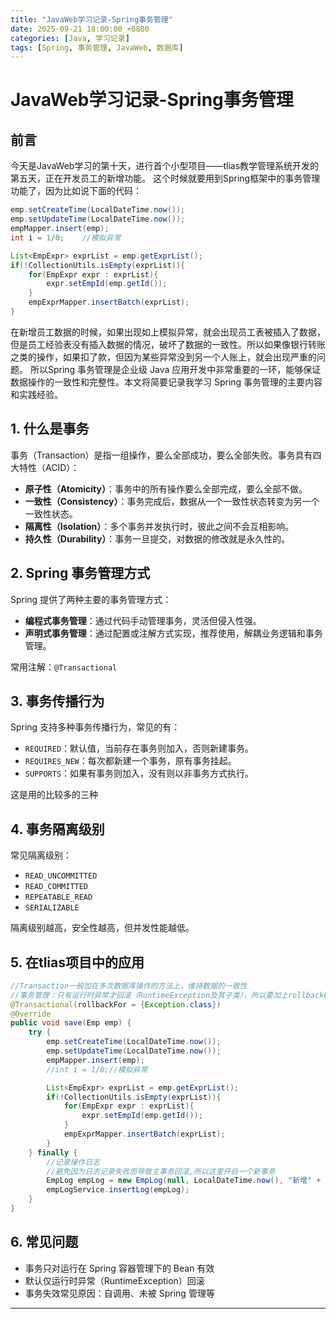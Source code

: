 ```yaml
---
title: "JavaWeb学习记录-Spring事务管理"
date: 2025-09-21 18:00:00 +0800
categories: [Java, 学习记录]
tags: [Spring, 事务管理, JavaWeb, 数据库]
---
```

# JavaWeb学习记录-Spring事务管理
## 前言
今天是JavaWeb学习的第十天，进行首个小型项目——tlias教学管理系统开发的第五天，正在开发员工的新增功能。
这个时候就要用到Spring框架中的事务管理功能了，因为比如说下面的代码：
```java
emp.setCreateTime(LocalDateTime.now());
emp.setUpdateTime(LocalDateTime.now());
empMapper.insert(emp);
int i = 1/0;    //模拟异常

List<EmpExpr> exprList = emp.getExprList();
if(!CollectionUtils.isEmpty(exprList)){
    for(EmpExpr expr : exprList){
        expr.setEmpId(emp.getId());
    }
    empExprMapper.insertBatch(exprList);
}
```
在新增员工数据的时候，如果出现如上模拟异常，就会出现员工表被插入了数据，但是员工经验表没有插入数据的情况，破坏了数据的一致性。所以如果像银行转账之类的操作，如果扣了款，但因为某些异常没到另一个人账上，就会出现严重的问题。
所以Spring 事务管理是企业级 Java 应用开发中非常重要的一环，能够保证数据操作的一致性和完整性。本文将简要记录我学习 Spring 事务管理的主要内容和实践经验。

## 1. 什么是事务

事务（Transaction）是指一组操作，要么全部成功，要么全部失败。事务具有四大特性（ACID）：

- **原子性（Atomicity）**：事务中的所有操作要么全部完成，要么全部不做。
- **一致性（Consistency）**：事务完成后，数据从一个一致性状态转变为另一个一致性状态。
- **隔离性（Isolation）**：多个事务并发执行时，彼此之间不会互相影响。
- **持久性（Durability）**：事务一旦提交，对数据的修改就是永久性的。

## 2. Spring 事务管理方式

Spring 提供了两种主要的事务管理方式：

- **编程式事务管理**：通过代码手动管理事务，灵活但侵入性强。
- **声明式事务管理**：通过配置或注解方式实现，推荐使用，解耦业务逻辑和事务管理。

常用注解：`@Transactional`

## 3. 事务传播行为

Spring 支持多种事务传播行为，常见的有：

- `REQUIRED`：默认值，当前存在事务则加入，否则新建事务。
- `REQUIRES_NEW`：每次都新建一个事务，原有事务挂起。
- `SUPPORTS`：如果有事务则加入，没有则以非事务方式执行。

这是用的比较多的三种

## 4. 事务隔离级别

常见隔离级别：

- `READ_UNCOMMITTED`
- `READ_COMMITTED`
- `REPEATABLE_READ`
- `SERIALIZABLE`

隔离级别越高，安全性越高，但并发性能越低。

## 5. 在tlias项目中的应用

```java
//Transaction一般加在多次数据库操作的方法上，维持数据的一致性
//事务管理：只有运行时异常才回滚（RuntimeException及其子类），所以要加上rollbackFor
@Transactional(rollbackFor = {Exception.class}) 
@Override
public void save(Emp emp) {
    try {
        emp.setCreateTime(LocalDateTime.now());
        emp.setUpdateTime(LocalDateTime.now());
        empMapper.insert(emp);
        //int i = 1/0;//模拟异常

        List<EmpExpr> exprList = emp.getExprList();
        if(!CollectionUtils.isEmpty(exprList)){
            for(EmpExpr expr : exprList){
                expr.setEmpId(emp.getId());
            }
            empExprMapper.insertBatch(exprList);
        }
    } finally {
        //记录操作日志
        //避免因为日志记录失败而导致主事务回滚,所以这里开启一个新事务
        EmpLog empLog = new EmpLog(null, LocalDateTime.now(), "新增" + emp);
        empLogService.insertLog(empLog);
    }
}
```

## 6. 常见问题

- 事务只对运行在 Spring 容器管理下的 Bean 有效
- 默认仅运行时异常（RuntimeException）回滚
- 事务失效常见原因：自调用、未被 Spring 管理等

---
